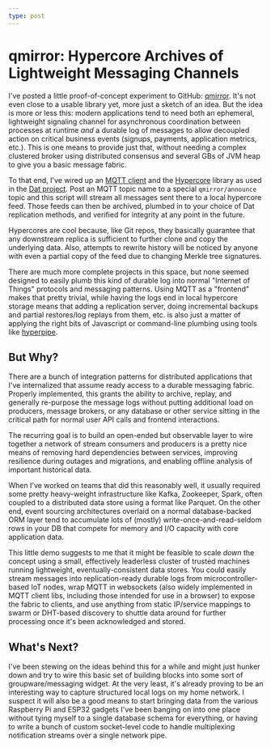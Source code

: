 ```yaml
---
type: post
---
```

# qmirror: Hypercore Archives of Lightweight Messaging Channels

I've posted a little proof-of-concept experiment to GitHub: [qmirror](https://github.com/rcoder/qmirror). It's not even close to a usable library yet, more just a sketch of an idea. But the idea is more or less this: modern applications tend to need both an ephemeral, lightweight signaling channel for asynchronous coordination between processes at runtime _and_ a durable log of messages to allow decoupled action on critical business events (signups, payments, application metrics, etc.). This is one means to provide just that, without needing a complex clustered broker using distributed consensus and several GBs of JVM heap to give you a basic message fabric.

To that end, I've wired up an [MQTT client](https://github.com/mqttjs/MQTT.js) and the [Hypercore](https://github.com/mafintosh/hypercore) library as used in the [Dat project](https://datproject.org/). Post an MQTT topic name to a special `qmirror/announce` topic and this script will stream all messages sent there to a local hypercore feed. Those feeds can then be archived, plumbed in to your choice of Dat replication methods, and verified for integrity at any point in the future.

Hypercores are cool because, like Git repos, they basically guarantee that any downstream replica is sufficient to further clone and copy the underlying data. Also, attempts to rewrite history will be noticed by anyone with even a partial copy of the feed due to changing Merkle tree signatures.

There are much more complete projects in this space, but none seemed designed to easily plumb this kind of durable log into normal "Internet of Things" protocols and messaging patterns. Using MQTT as a "frontend" makes that pretty trivial, while having the logs end in local hypercore storage means that adding a replication server, doing incremental backups and partial restores/log replays from them, etc. is also just a matter of applying the right bits of Javascript or command-line plumbing using tools like [hyperpipe](https://github.com/mafintosh/hyperpipe).

## But Why?

There are a bunch of integration patterns for distributed applications that I've internalized that assume ready access to a durable messaging fabric. Properly implemented, this grants the ability to archive, replay, and generally re-purpose the message logs without putting additional load on producers, message brokers, or any database or other service sitting in the critical path for normal user API calls and frontend interactions.

The recurring goal is to build an open-ended but observable layer to wire together a network of stream consumers and producers is a pretty nice means of removing hard dependencies between services, improving resilience during outages and migrations, and enabling offline analysis of important historical data.

When I've worked on teams that did this reasonably well, it usually required some pretty heavy-weight infrastructure like Kafka, Zookeeper, Spark, often coupled to a distributed data store using a format like Parquet. On the other end, event sourcing architectures overlaid on a normal database-backed ORM layer tend to accumulate lots of (mostly) write-once-and-read-seldom rows in your DB that compete for memory and I/O capacity with core application data.

This little demo suggests to me that it might be feasible to scale _down_ the concept using a small, effectively leaderless cluster of trusted machines running lightweight, eventually-consistent data stores. You could easily stream messages into replication-ready durable logs from microcontroller-based IoT nodes, wrap MQTT in websockets (also widely implemented in MQTT client libs, including those intended for use in a browser) to expose the fabric to clients, and use anything from static IP/service mappings to swarm or DHT-based discovery to shuttle data around for further processing once it's been acknowledged and stored.

## What's Next?

I've been stewing on the ideas behind this for a while and might just hunker down and try to wire this basic set of building blocks into some sort of groupware/messaging widget. At the very least, it's already proving to be an interesting way to capture structured local logs on my home network. I suspect it will also be a good means to start bringing data from the various Raspberry Pi and ESP32 gadgets I've been banging on into one place without tying myself to a single database schema for everything, or having to write a bunch of custom socket-level code to handle multiplexing notification streams over a single network pipe.